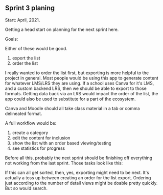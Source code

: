 ## Sprint 3 planing

Start: April, 2021.

Getting a head start on planning for the next sprint here.

Goals:

Either of these would be good.

1. export the list
2. order the list

I really wanted to order the list first, but exporting is more helpful to the project in general. Most people would be using this app to generate content for whatever LMS/LRS they are using. If a school uses Canva for it's LMS, and a custom backend LRS, then we should be able to export to those formats. Getting data back via an LRS would impact the order of the list, the app could also be used to substitute for a part of the ecosystem.

Canva and Moodle should all take class material in a tab or comma delineated format.

A full workflow would be:

1. create a category
2. edit the content for inclusion
3. show the list with an order based viewing/testing
4. see statistics for progress

Before all this, probably the next sprint should be finishing off everything not working from the last sprint. Those tasks look like this:

If this can all get sorted, then, yes, exporting might need to be next. It's actually a toss up between creating an order for the list export. Ordering just according to the number of detail views might be doable pretty quickly. But so would search.
